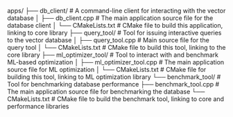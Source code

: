 apps/
├── db_client/ # A command-line client for interacting with the vector database
│ ├── db_client.cpp # The main application source file for the database client
│ └── CMakeLists.txt # CMake file to build this application, linking to core library
├── query_tool/ # Tool for issuing interactive queries to the vector database
│ ├── query_tool.cpp # Main source file for the query tool
│ └── CMakeLists.txt # CMake file to build this tool, linking to the core library
├── ml_optimizer_tool/ # Tool to interact with and benchmark ML-based optimization
│ ├── ml_optimizer_tool.cpp # The main application source file for ML optimization
│ └── CMakeLists.txt # CMake file for building this tool, linking to ML optimization library
└── benchmark_tool/ # Tool for benchmarking database performance
├── benchmark_tool.cpp # The main application source file for benchmarking the database
└── CMakeLists.txt # CMake file to build the benchmark tool, linking to core and performance libraries